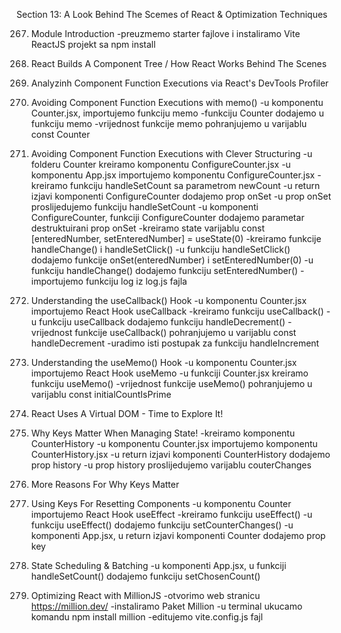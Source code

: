 Section 13: A Look Behind The Scemes of React & Optimization Techniques

267. Module Introduction
-preuzmemo starter fajlove i instaliramo Vite ReactJS projekt sa npm install

268. React Builds A Component Tree / How React Works Behind The Scenes

269. Analyzinh Component Function Executions via React's DevTools Profiler

270. Avoiding Component Function Executions with memo()
-u komponentu Counter.jsx, importujemo funkciju memo
-funkciju Counter dodajemo u funkciju memo
-vrijednost funkcije memo pohranjujemo u varijablu const Counter

271. Avoiding Component Function Executions with Clever Structuring
-u folderu Counter kreiramo komponentu ConfigureCounter.jsx
-u komponentu App.jsx importujemo komponentu ConfigureCounter.jsx
-kreiramo funkciju handleSetCount sa parametrom newCount
-u return izjavi komponenti ConfigureCounter dodajemo prop onSet
-u prop onSet proslijedujemo funkciju handleSetCount
-u komponenti ConfigureCounter, funkciji ConfigureCounter dodajemo parametar destruktuirani prop onSet
-kreiramo state varijablu const [enteredNumber, setEnteredNumber] = useState(0)
-kreiramo funkcije handleChange() i handleSetClick()
-u funkciju handleSetClick() dodajemo funkcije onSet(enteredNumber) i setEnteredNumber(0)
-u funkciju handleChange() dodajemo funkciju setEnteredNumber()
-importujemo funkciju log iz log.js fajla

272. Understanding the useCallback() Hook
-u komponentu Counter.jsx importujemo React Hook useCallback
-kreiramo funkciju useCallback()
-u funkciju useCallback dodajemo funkciju handleDecrement()
-vrijednost funkcije useCallback() pohranjujemo u varijablu const handleDecrement
-uradimo isti postupak za funkciju handleIncrement

273. Understanding the useMemo() Hook
-u komponentu Counter.jsx importujemo React Hook useMemo
-u funkciji Counter.jsx kreiramo funkciju useMemo()
-vrijednost funkcije useMemo() pohranjujemo u varijablu const initialCountIsPrime

274. React Uses A Virtual DOM - Time to Explore It!

275. Why Keys Matter When Managing State!
-kreiramo komponentu CounterHistory
-u komponentu Counter.jsx importujemo komponentu CounterHistory.jsx
-u return izjavi komponenti CounterHistory dodajemo prop history
-u prop history proslijedujemo varijablu couterChanges

276. More Reasons For Why Keys Matter

277. Using Keys For Resetting Components
-u komponentu Counter importujemo React Hook useEffect
-kreiramo funkciju useEffect()
-u funkciju useEffect() dodajemo funkciju setCounterChanges()
-u komponenti App.jsx, u return izjavi komponenti Counter dodajemo prop key

278. State Scheduling & Batching
-u komponenti App.jsx, u funkciji handleSetCount() dodajemo funkciju setChosenCount()

279. Optimizing React with MillionJS
-otvorimo web stranicu https://million.dev/
-instaliramo Paket Million
-u terminal ukucamo komandu npm install million
-editujemo vite.config.js fajl
